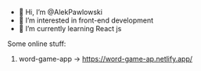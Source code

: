 - 👋 Hi, I’m @AlekPawlowski
- 👀 I’m interested in front-end development
- 🌱 I’m currently learning React js

Some online stuff:
1) word-game-app -> https://word-game-ap.netlify.app/
<!---
AlekPawlowski/AlekPawlowski is a ✨ special ✨ repository because its `README.md` (this file) appears on your GitHub profile.
You can click the Preview link to take a look at your changes.
--->
